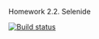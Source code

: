 Homework 2.2. Selenide


[![Build status](https://ci.appveyor.com/api/projects/status/40ydwqcpnvy2f7s1?svg=true)](https://ci.appveyor.com/project/sheriff777/hw4)